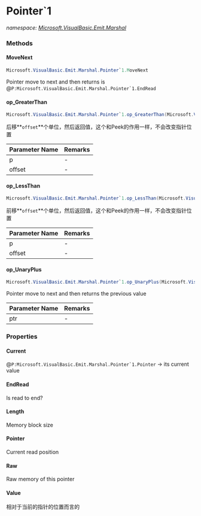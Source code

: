 ﻿# Pointer`1
_namespace: <a href="#" onClick="load('/docs/Microsoft.VisualBasic.Emit.Marshal/index.md')">Microsoft.VisualBasic.Emit.Marshal</a>_





### Methods

#### MoveNext
```csharp
Microsoft.VisualBasic.Emit.Marshal.Pointer`1.MoveNext
```
Pointer move to next and then returns is @``P:Microsoft.VisualBasic.Emit.Marshal.Pointer`1.EndRead``

#### op_GreaterThan
```csharp
Microsoft.VisualBasic.Emit.Marshal.Pointer`1.op_GreaterThan(Microsoft.VisualBasic.Emit.Marshal.Pointer{`0},System.Int32)
```
后移**`offset`**个单位，然后返回值，这个和Peek的作用一样，不会改变指针位置

|Parameter Name|Remarks|
|--------------|-------|
|p|-|
|offset|-|


#### op_LessThan
```csharp
Microsoft.VisualBasic.Emit.Marshal.Pointer`1.op_LessThan(Microsoft.VisualBasic.Emit.Marshal.Pointer{`0},System.Int32)
```
前移**`offset`**个单位，然后返回值，这个和Peek的作用一样，不会改变指针位置

|Parameter Name|Remarks|
|--------------|-------|
|p|-|
|offset|-|


#### op_UnaryPlus
```csharp
Microsoft.VisualBasic.Emit.Marshal.Pointer`1.op_UnaryPlus(Microsoft.VisualBasic.Emit.Marshal.Pointer{`0})
```
Pointer move to next and then returns the previous value

|Parameter Name|Remarks|
|--------------|-------|
|ptr|-|



### Properties

#### Current
@``P:Microsoft.VisualBasic.Emit.Marshal.Pointer`1.Pointer`` -> its current value
#### EndRead
Is read to end?
#### Length
Memory block size
#### Pointer
Current read position
#### Raw
Raw memory of this pointer
#### Value
相对于当前的指针的位置而言的
